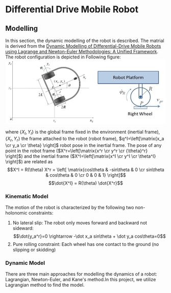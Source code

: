 # Differential Drive Mobile Robot
## Modelling
In this section, the dynamic modelling of the robot is described. The matrial is derived from the [Dynamic Modelling of Differential-Drive Mobile Robots using Lagrange and Newton-Euler Methodologies: A Unified Framework](https://www.hilarispublisher.com/open-access/dynamic-modelling-of-differentialdrive-mobile-robots-using-lagrange-and-newtoneuler-methodologies-a-unified-framework-2168-9695.1000107.pdf). The robot configuration is depicted in Following figure:
![Robot_Configuration](/Figs/robot_config.png)

where $\left\{X_I, Y_I \right\}$ is the global frame fixed in the environment (inertial frame), $\left\{X_r,Y_r \right\}$ the frame attached to the robot (robot frame), $q^I=\left[\matrix{x_a \cr y_a \cr \theta} \right]$ robot pose in the inertial frame. The pose of any point in the robot frame ($X^r=\left[\matrix{x^r \cr y^r \cr {\theta}^r} \right]$) and the inertial frame ($X^I=\left[\matrix{x^I \cr y^I \cr \theta^I} \right]$) are related as
$$X^I = R(\theta) X^r = \left[ \matrix{cos\theta & -sin\theta & 0 \cr sin\theta & cos\theta & 0 \cr 0 & 0 & 1} \right]$$
$$\dot{X^I} = R(\theta) \dot{X^r}$$
### Kinematic Model
The motion of the robot is characterized by the following two non-holonomic constraints:

1. No lateral slip: The robot only moves forward and backward not sideward:
$$\dot{y_a^r}=0 \rightarrow -\dot x_a sin\theta + \dot y_a cos\theta=0$$
2. Pure rolling constraint: Each wheel has one contact to the ground (no slipping or skidding)

### Dynamic Model
There are three main approaches for modelling the dynamics of a robot: Lagrangian, Newton-Euler, and Kane's method.In this project, we utilize Lagrangian method to find the model.

